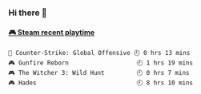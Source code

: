 ### Hi there 👋

<!-- steam-box start -->
#### <a href="https://gist.github.com/14533c16fc1440db3e01f655bd6a8970" target="_blank">🎮 Steam recent playtime</a>
```text
🔫 Counter-Strike: Global Offensive 🕘 0 hrs 13 mins
🎮 Gunfire Reborn                   🕘 1 hrs 19 mins
🎮 The Witcher 3: Wild Hunt         🕘 0 hrs 7 mins
🎮 Hades                            🕘 8 hrs 10 mins
```
<!-- Powered by https://github.com/YouEclipse/steam-box . -->
<!-- steam-box end -->

<!--
**jadehare/jadehare** is a ✨ _special_ ✨ repository because its `README.md` (this file) appears on your GitHub profile.

Here are some ideas to get you started:

- 🔭 I’m currently working on ...
- 🌱 I’m currently learning ...
- 👯 I’m looking to collaborate on ...
- 🤔 I’m looking for help with ...
- 💬 Ask me about ...
- 📫 How to reach me: ...
- 😄 Pronouns: ...
- ⚡ Fun fact: ...
-->
